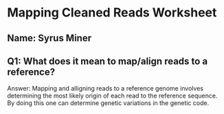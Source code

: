 # Mapping Cleaned Reads Worksheet

<!--- Write name below --->
## Name: Syrus Miner 

<!--- For this worksheet, answer the following questions --->

## Q1: What does it mean to map/align reads to a reference?
Answer: Mapping and alligning reads to a reference genome involves determining
the most likely origin of each read to the reference sequence. By doing this
one can determine genetic variations in the genetic code.   



